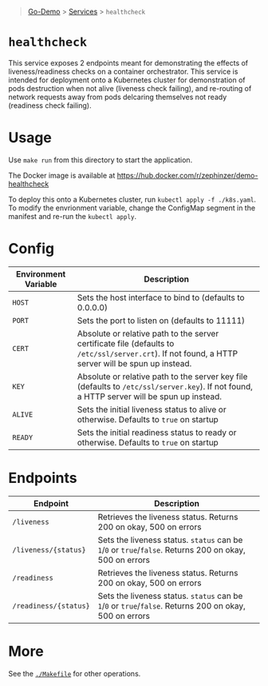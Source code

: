 > [Go-Demo](../../) > [Services](../) > `healthcheck`


# `healthcheck`


This service exposes 2 endpoints meant for demonstrating the effects of liveness/readiness checks on a container orchestrator. This service is intended for deployment onto a Kubernetes cluster for demonstration of pods destruction when not alive (liveness check failing), and re-routing of network requests away from pods delcaring themselves not ready (readiness check failing).


# Usage


Use `make run` from this directory to start the application.

The Docker image is available at https://hub.docker.com/r/zephinzer/demo-healthcheck

To deploy this onto a Kubernetes cluster, run `kubectl apply -f ./k8s.yaml`. To modify the envrionment variable, change the ConfigMap segment in the manifest and re-run the `kubectl apply`.


# Config


| Environment Variable | Description |
| --- | --- |
| `HOST` | Sets the host interface to bind to (defaults to 0.0.0.0) |
| `PORT` | Sets the port to listen on (defaults to 11111) |
| `CERT` | Absolute or relative path to the server certificate file (defaults to `/etc/ssl/server.crt`). If not found, a HTTP server will be spun up instead. |
| `KEY` | Absolute or relative path to the server key file (defaults to `/etc/ssl/server.key`). If not found, a HTTP server will be spun up instead. |
| `ALIVE` | Sets the initial liveness status to alive or otherwise. Defaults to `true` on startup |
| `READY` | Sets the initial readiness status to ready or otherwise. Defaults to `true` on startup |


# Endpoints


| Endpoint | Description |
| --- | --- |
| `/liveness` | Retrieves the liveness status. Returns 200 on okay, 500 on errors |
| `/liveness/{status}` | Sets the liveness status. `status` can be `1`/`0` or `true`/`false`. Returns 200 on okay, 500 on errors |
| `/readiness` | Retrieves the liveness status. Returns 200 on okay, 500 on errors |
| `/readiness/{status}` | Sets the liveness status. `status` can be `1`/`0` or `true`/`false`. Returns 200 on okay, 500 on errors |


# More


See the [`./Makefile`](./Makefile) for other operations.
